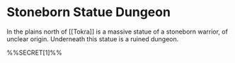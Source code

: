 # Stoneborn Statue Dungeon

In the plains north of [[Tokra]] is a massive statue of a stoneborn warrior, of unclear origin. Underneath this statue is a ruined dungeon. 

%%SECRET[1]%%

